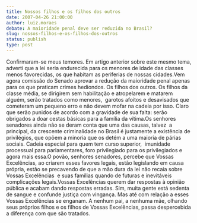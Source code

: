 ```yaml
---
title: Nossos filhos e os filhos dos outros
date: 2007-04-26 21:00:00
author: luiz.moraes
debate: A maioridade penal deve ser reduzida no Brasil?
slug: nossos-filhos-e-os-filhos-dos-outros
status: publish 
type: post
---
```


Confirmaram-se meus temores. Em artigo anterior sobre este mesmo tema, adverti que a lei seria endurecida para os menores de idade das classes menos favorecidas, os que habitam as periferias de nossas cidades.Vem agora comissão do Senado aprovar a redução da maioridade penal apenas para os que praticam crimes hediondos. Os filhos dos outros. Os filhos da classe média, se dirigirem sem habilitação e atropelarem e matarem alguém, serão tratados como menores,  garotos afoitos e desavisados que cometeram um pequeno erro e não devem mofar na cadeia por isso. Claro que serão punidos de acordo com a gravidade de sua falta: serão obrigados a doar cestas básicas para a família da vítima.Os senhores senadores ainda não se deram conta que uma das causas, talvez  a principal, da crescente criminalidade no Brasil é justamente a existência de privilégios, que opõem a minoria que os detém a uma maioria de párias sociais. Cadeia especial para quem tem curso superior,  imunidade processual para parlamentares, foro privilegiado para os privilegiados e agora mais essa.O povão, senhores senadores, percebe que Vossas Excelências, ao criarem esses favores legais, estão legislando em causa própria, estão se precavendo de que a mão dura da lei não recaia sobre Vossas Excelências  e suas famílias quando de futuras e inevitáveis complicações legais.Vossas Excelências querem dar respostas à opinião pública e acabam dando respostas erradas. Sim, muita gente está sedenta de sangue e confunde justiça com vingança. Mas até com relação a esses Vossas Excelências se enganam. A nenhum pai, a nenhuma mãe, olhando seus próprios filhos e os filhos de Vossas Excelências, passa despercebida a diferença com que são tratados.
